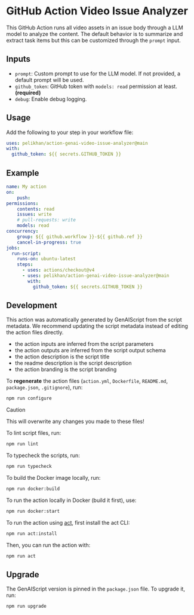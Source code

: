 # GitHub Action Video Issue Analyzer

This GitHub Action runs all video assets in an issue body through a LLM model to analyze the content.
The default behavior is to summarize and extract task items but this can be customized through the `prompt` input.

## Inputs

- `prompt`: Custom prompt to use for the LLM model. If not provided, a default prompt will be used.
- `github_token`: GitHub token with `models: read` permission at least. **(required)**
- `debug`: Enable debug logging.

## Usage

Add the following to your step in your workflow file:

```yaml
uses: pelikhan/action-genai-video-issue-analyzer@main
with:
  github_token: ${{ secrets.GITHUB_TOKEN }}
```

## Example

```yaml
name: My action
on:
    push:
permissions:
    contents: read
    issues: write
    # pull-requests: write
    models: read
concurrency:
    group: ${{ github.workflow }}-${{ github.ref }}
    cancel-in-progress: true
jobs:
  run-script:
    runs-on: ubuntu-latest
    steps:
      - uses: actions/checkout@v4
      - uses: pelikhan/action-genai-video-issue-analyzer@main
        with:
          github_token: ${{ secrets.GITHUB_TOKEN }}
```

## Development

This action was automatically generated by GenAIScript from the script metadata.
We recommend updating the script metadata instead of editing the action files directly.

- the action inputs are inferred from the script parameters
- the action outputs are inferred from the script output schema
- the action description is the script title
- the readme description is the script description
- the action branding is the script branding

To **regenerate** the action files (`action.yml`, `Dockerfile`, `README.md`, `package.json`, `.gitignore`), run:

```bash
npm run configure
```

> [!CAUTION]
> This will overwrite any changes you made to these files!

To lint script files, run:

```bash
npm run lint
```

To typecheck the scripts, run:
```bash
npm run typecheck
```

To build the Docker image locally, run:
```bash
npm run docker:build
```

To run the action locally in Docker (build it first), use:
```bash
npm run docker:start
```

To run the action using [act](https://nektosact.com/), first install the act CLI:

```bash
npm run act:install
```

Then, you can run the action with:

```bash
npm run act
```

## Upgrade

The GenAIScript version is pinned in the `package.json` file. To upgrade it, run:

```bash
npm run upgrade
```
